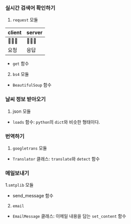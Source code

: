### 실시간 검색어 확인하기

1. `request` 모듈

| client | server |
|------|---|
|🧑🏻‍💻|🧑🏻‍🍳|
|요청|응답|
- `get` 함수

2. `bs4` 모듈
- `BeautifulSoup` 함수


### 날씨 정보 받아오기
1. json 모듈
- `loads` 함수: `python`의 `dict`와 비슷한 형태이다.

### 번역하기
1. `googletrans` 모듈
- `Translator` 클래스: `translate`와 `detect` 함수

### 메일보내기
1.`smtplib` 모듈
- send_message 함수

2. `email`
- `EmailMessage` 클래스: 이메일 내용을 담는 `set_content` 함수